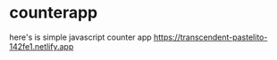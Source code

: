 # counterapp
here's is simple javascript counter app
https://transcendent-pastelito-142fe1.netlify.app
